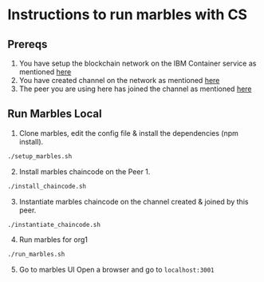 # Instructions to run marbles with CS

## Prereqs

1. You have setup the blockchain network on the IBM Container service as mentioned [here](../)
2. You have created channel on the network as mentioned [here](../)
3. The peer you are using here has joined the channel as mentioned [here](../)

## Run Marbles Local

1. Clone marbles, edit the config file & install the dependencies (npm install).
```bash
./setup_marbles.sh
```

2. Install marbles chaincode on the Peer 1.
```bash
./install_chaincode.sh
```

3. Instantiate marbles chaincode on the channel created & joined by this peer.
```bash
./instantiate_chaincode.sh
```

4. Run marbles for org1
```bash
./run_marbles.sh
```

5. Go to marbles UI
Open a browser and go to `localhost:3001`
